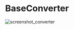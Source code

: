 # BaseConverter
![screenshot_converter](https://cloud.githubusercontent.com/assets/24358394/26469226/d96ab36e-41a1-11e7-94b8-864abbc27a66.png)
